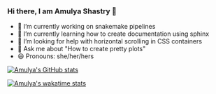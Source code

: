 ### Hi there, I am Amulya Shastry 👋

- 🔭 I’m currently working on snakemake pipelines
- 🌱 I’m currently learning how to create documentation using sphinx
- 🤔 I’m looking for help with horizontal scrolling in CSS containers
- 💬 Ask me about "How to create pretty plots"
- 😄 Pronouns: she/her/hers

[![Amulya's GitHub stats](https://github-readme-stats.vercel.app/api?username=Ashastry2&theme=vision-friendly-dark)](https://github.com/Ashastry2/github-readme-stats)


[![Amulya's wakatime stats](https://github-readme-stats.vercel.app/api/wakatime?username=Ashastry2&theme=dark)](https://github.com/Ashastry2/github-readme-stats)


